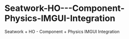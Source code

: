 # Seatwork-HO---Component-Physics-IMGUI-Integration
Seatwork + HO - Component + Physics IMGUI Integration
